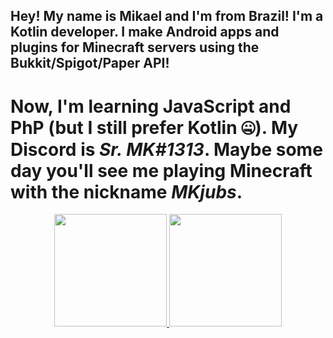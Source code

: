 ## Hey! My name is Mikael and I'm from Brazil! I'm a Kotlin developer. I make Android apps and plugins for Minecraft servers using the Bukkit/Spigot/Paper API!
# Now, I'm learning JavaScript and PhP (but I still prefer Kotlin 🤐). My Discord is *Sr. MK#1313*. Maybe some day you'll see me playing Minecraft with the nickname *MKjubs*.
<div align="center">
  <a href="https://github.com/MikaelMaster">
  <img height="180em" src="https://github-readme-stats.vercel.app/api?username=MikaelMaster&show_icons=true&theme=dracula&include_all_commits=true&count_private=true"/>
  <img height="180em" src="https://github-readme-stats.vercel.app/api/top-langs/?username=MikaelMaster&layout=compact&langs_count=7&theme=dracula"/>
</div>
